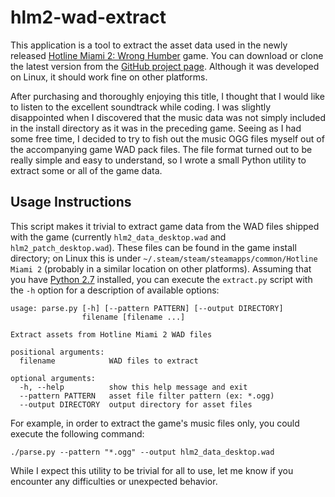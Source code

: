 # hlm2-wad-extract

This application is a tool to extract the asset data used in the newly released [Hotline Miami 2: Wrong
Humber](https://en.wikipedia.org/wiki/Hotline_Miami_2:_Wrong_Number) game. You can download or clone the latest version
from the [GitHub project page](https://github.com/FooSoft/hlm2-wad-extract). Although it was developed on Linux, it
should work fine on other platforms.

After purchasing and thoroughly enjoying this title, I thought that I would like to listen to the excellent soundtrack
while coding. I was slightly disappointed when I discovered that the music data was not simply included in the install
directory as it was in the preceding game.  Seeing as I had some free time, I decided to try to fish out the music OGG
files myself out of the accompanying game WAD pack files. The file format turned out to be really simple and easy to
understand, so I wrote a small Python utility to extract some or all of the game data.

## Usage Instructions

This script makes it trivial to extract game data from the WAD files shipped with the game (currently
`hlm2_data_desktop.wad` and `hlm2_patch_desktop.wad`). These files can be found in the game install directory; on Linux
this is under `~/.steam/steam/steamapps/common/Hotline Miami 2` (probably in a similar location on other platforms).
Assuming that you have [Python 2.7](https://www.python.org/download/releases/2.7/) installed, you can execute the
`extract.py` script with the `-h` option for a description of available options:

```
usage: parse.py [-h] [--pattern PATTERN] [--output DIRECTORY]
                filename [filename ...]

Extract assets from Hotline Miami 2 WAD files

positional arguments:
  filename            WAD files to extract

optional arguments:
  -h, --help          show this help message and exit
  --pattern PATTERN   asset file filter pattern (ex: *.ogg)
  --output DIRECTORY  output directory for asset files
```

For example, in order to extract the game's music files only, you could execute the following command:

`./parse.py --pattern "*.ogg" --output hlm2_data_desktop.wad`

While I expect this utility to be trivial for all to use, let me know if you encounter any difficulties or unexpected
behavior.
